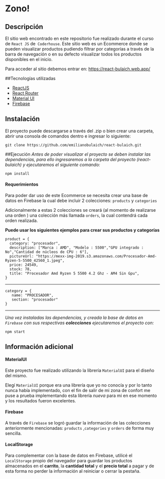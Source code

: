 # Zono!

## Descripción

El sitio web encontrado en este repositorio fue realizado durante el curso de `React JS` de` Coderhouse`.
Este sitio web es un Ecommerce donde se pueden visualizar productos pudiendo filtrar por categorías a través de la barra de navegación o en su defecto visualizar todos los productos disponibles en el inicio.

Para acceder al sitio debemos entrar en: https://react-bulaich.web.app/

##Tecnologías utilizadas

- [ReactJS](https://es.reactjs.org/)
- [React Router](https://reactrouter.com/)
- [Material UI](https://mui.com/)
- [Firebase](https://firebase.google.com/)

## Instalación

El proyecto puede descargarse a través del .zip o bien crear una carpeta, abrir una consola de comandos dentro e ingresar lo siguiente:

    git clone https://github.com/emilianobulaich/react-bulaich.git

##Ejecución
_Antes de poder visualizar el proyecto se deben instalar las dependencias, para ello ingresaremos a la carpeta del proyecto (react-bulaich) y ejecutaremos el siguiente comando:_

    npm install

#### Requerimientos

Para poder dar uso de este Ecommerce se necesita crear una base de datos en Firebase la cual debe incluir 2 colecciones: `products` y `categories`

Adicionalmente a estas 2 colecciones se creará (al momento de realizarse una orden ) una colección más llamada `orders`, la cual contendrá cada orden realizada.

**Puede usar los siguientes ejemplos para crear sus productos y categorías**

    product = {
      category: "procesador",
      description: ["Marca : AMD", "Modelo : 5500","GPU integrado : No","Cantidad de núcleos de CPU : 6"],
      pictureUrl: "https://mexx-img-2019.s3.amazonaws.com/Procesador-Amd-Ryzen-5-5500_42560_1.jpeg",
      price: 24549,
      stock: 78,
      title: "Procesador Amd Ryzen 5 5500 4.2 Ghz - AM4 Sin Gpu",
    }

---

    category = {
       name: "PROCESADOR",
       section: "procesador"
    }

---

_Una vez instaladas las dependencias, y creada la base de datos en `Firebase` con sus respectivas **colecciones** ejecutaremos el proyecto con:_

    npm start

## Información adicional

#### MaterialUI

Este proyecto fue realizado utilizando la librería `MaterialUI` para el diseño del mismo.

Elegí `MaterialUI` porque era una librería que yo no conocía y por lo tanto nunca había implementado, con el fin de salir de mi zona de confort me puse a prueba implementando esta librería _nueva_ para mi en ese momento y los resultados fueron excelentes.

#### Firebase

A través de `Firebase` se logró guardar la información de las colecciones anteriormente mencionadas:
`products` ,`categories` y `orders` de forma muy sencilla.

#### LocalStorage

Para complementar con la base de datos en Firebase, utilicé el `LocalStorage` propio del navegador para guardar los productos almacenados en el **carrito**, la **cantidad total** y el **precio total** a pagar y de esta forma no perder la información al reiniciar o cerrar la pestaña.
